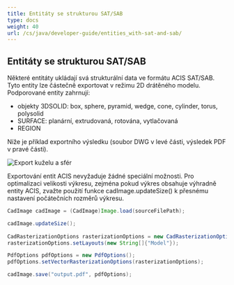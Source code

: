 ```yaml
---
title: Entitáty se strukturou SAT/SAB
type: docs
weight: 40
url: /cs/java/developer-guide/entities_with-sat-and-sab/
---
```


## **Entitáty se strukturou SAT/SAB**

Některé entitáty ukládají svá strukturální data ve formátu ACIS SAT/SAB. Tyto entity lze částečně exportovat v režimu 2D drátěného modelu. Podporované entity zahrnují:

*	objekty 3DSOLID: box, sphere, pyramid, wedge, cone, cylinder, torus, polysolid
*	SURFACE: planární, extrudovaná, rotována, vytlačovaná
*	REGION

Níže je příklad exportního výsledku (soubor DWG v levé části, výsledek PDF v pravé části).

![Export kuželu a sfér](/_assets/guide/coneAndSpheres.png)

Exportování entit ACIS nevyžaduje žádné speciální možnosti. Pro optimalizaci velikosti výkresu, zejména pokud výkres obsahuje výhradně entity ACIS, zvažte použití funkce cadImage.updateSize() k přesnému nastavení počátečních rozměrů výkresu.

```java
CadImage cadImage = (CadImage)Image.load(sourceFilePath);

cadImage.updateSize();
	
CadRasterizationOptions rasterizationOptions = new CadRasterizationOptions();
rasterizationOptions.setLayouts(new String[]{"Model"});

PdfOptions pdfOptions = new PdfOptions();
pdfOptions.setVectorRasterizationOptions(rasterizationOptions);

cadImage.save("output.pdf", pdfOptions);
```
